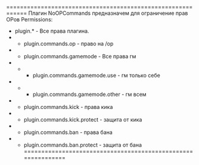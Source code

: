 ============================================================
Плагин NoOPCommands предназначем для ограничение прав OPов
Permissions:
- plugin.* - Все права плагина.
- - plugin.commands.op - право на /op
- - plugin.commands.gamemode - Все права гм
- - - plugin.commands.gamemode.use - гм только себе
- - - plugin.commands.gamemode.other - гм всем
- - plugin.commands.kick - права кика
- - plugin.commands.kick.protect - защита от кика
- - plugin.commands.ban - права бана
- - plugin.commands.ban.protect - защита от бана
=============================================================
